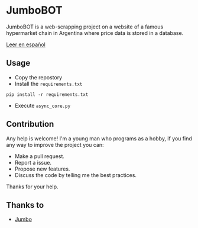 # JumboBOT

JumboBOT is a web-scrapping project on a website of a famous  hypermarket chain in Argentina where price data is stored in a database. 

[Leer en español](./README.es.md)

## Usage
- Copy the repostory
- Install the `requirements.txt`
```
pip install -r requirements.txt
```
- Execute `async_core.py`

## Contribution

Any help is welcome! I'm a young man who programs as a hobby, if you find any way to improve the project you can:
- Make a pull request.
- Report a issue.
- Propose new features.
- Discuss the code by telling me the best practices.

Thanks for your help.

## Thanks to

- [Jumbo](https://www.jumbo.com.ar) 